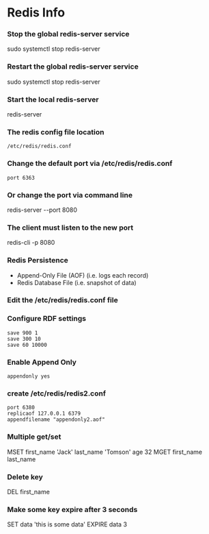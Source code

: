 # Redis Info

### Stop the global redis-server service
sudo systemctl stop redis-server

### Restart the global redis-server service
sudo systemctl stop redis-server







### Start the local redis-server
redis-server

### The redis config file location
```
/etc/redis/redis.conf
```

### Change the default port via /etc/redis/redis.conf
```
port 6363
```


### Or change the port via command line
redis-server --port 8080

### The client must listen to the new port
redis-cli -p 8080





### Redis Persistence
- Append-Only File (AOF) (i.e. logs each record)
- Redis Database File (i.e. snapshot of data)


### Edit the /etc/redis/redis.conf file
### Configure RDF settings
```
save 900 1
save 300 10
save 60 10000
```

### Enable Append Only
```
appendonly yes

```


### create /etc/redis/redis2.conf
```
port 6380
replicaof 127.0.0.1 6379
appendfilename "appendonly2.aof" 
```


### Multiple get/set
MSET first_name 'Jack' last_name 'Tomson' age 32
MGET first_name last_name 



### Delete key
DEL first_name

### Make some key expire after 3 seconds
SET data 'this is some data'
EXPIRE data 3

